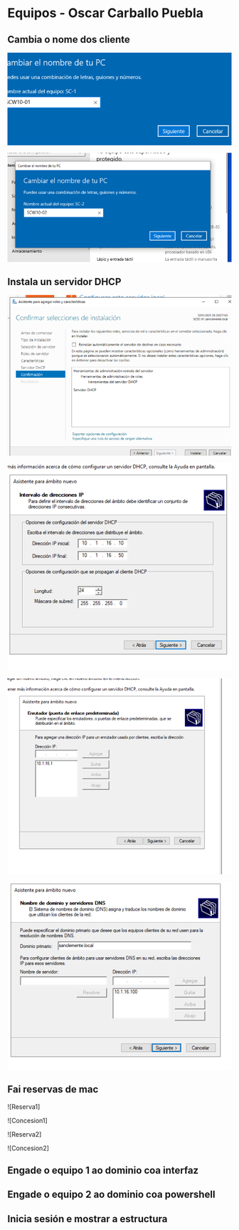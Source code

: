 # Equipos - Oscar Carballo Puebla

## Cambia o nome dos cliente

![cliente1](./img/cliente1.png)

![cliente2](./img/cliente2.png)

## Instala un servidor DHCP

![InstalacionDHCP](./img/InstalacionDHCP.png)

![ConfDHCP](./img/confDHCP.png)

![ConfDHCP2](./img/confDHCP2.png)

![ConfDHCP3](./img/confDHCP3.png)

## Fai reservas de mac

![Reserva1]

![Concesion1]

![Reserva2]

![Concesion2]

## Engade o equipo 1 ao dominio coa interfaz

## Engade o equipo 2 ao dominio coa powershell

## Inicia sesión e mostrar a estructura

